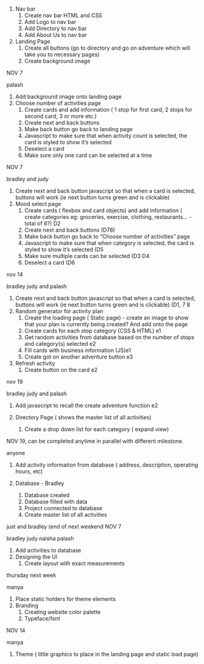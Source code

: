 
1. Nav bar
   1. Create nav bar HTML and CSS
   1. Add Logo to nav bar
   1. Add Directory to nav bar
   1. Add About Us to nav bar
1. Landing Page
   1. Create all buttons (go to directory and go on adventure which will take you to necessary pages)
   1. Create background image 

NOV 7

palash
   1. Add background image onto landing page
1. Choose number of activities page
   1. Create cards and add information ( 1 stop for first card, 2 stops for second card, 3 or more etc.)
   1. Create next and back buttons
   1. Make back button go back to landing page
   1. Javascript to make sure that when activity count is selected, the card is styled to show it’s selected
   1. Deselect a card
   1. Make sure only one card can be selected at a time

NOV 7

bradley and judy
   1. Create next and back button javascript so that when a card is selected, buttons will work (ie next button turns green and is clickable)
1. Mood select page
   1. Create cards ( flexbox and card objects) and add information ( create categories eg: groceries, exercise, clothing, restaurants... - total of 6?) D2
   1. Create next and back buttons (D78)
   1. Make back button go back to “Choose number of activities” page
   1. Javascript to make sure that when category is selected, the card is styled to show it’s selected  (D5
   1. Make sure multiple cards can be selected (D3  D4
   1. Deselect a card (D6

nov 14

bradley judy and palash
   1. Create next and back button javascript so that when a card is selected, buttons will work (ie next button turns green and is clickable) (D1, 7 8
1. Random generator for activity plan 
   1. Create the loading page ( Static page) - create an image to show that your plan is currently being created? And add onto the page  
   1. Create cards for each stop category (CSS & HTML) e1
   1. Get random activities from database based on the number of stops and category(s) selected  e2
   1. Fill cards with business information (JS)e1
   1. Create got on another adventure button e3
1. Refresh activity
   1. Create button on the card e2

nov 19

bradley judy and palash
   1. Add javascript to recall the create adventure function e2

1. Directory Page ( shows the master list of all activities)
   1. Create a drop down list for each category ( expand view)

NOV 19, can be completed anytime in parallel with different milestone.

anyone
   1. Add activity information from database ( address, description, operating hours, etc)


1. Database - Bradley
   1. Database created
   1. Database filled with data
   1. Project connected to database
   1. Create master list of all activities

just and bradley (end of next weekend NOV 7

bradley judy naisha palash
   1. Add activities to database
1. Designing the UI
   1. Create layout with exact measurements 

thursday next week

manya
   1. Place static holders for theme elements
1. Branding
   1. Creating website color palette 
   1. Typeface/font 

NOV 14

manya
   1. Theme ( little graphics to place in the landing page and static load page)

